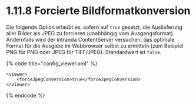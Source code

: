 # 1.11.8 Forcierte Bildformatkonversion

Die folgende Option erlaubt es, sofern auf `true` gesetzt, die Auslieferung aller Bilder als JPEG zu forcieren \(unabhängig vom Ausgangsformat\). Andernfalls wird der intranda ContentServer versuchen, das optimale Format für die Ausgabe im Webbrowser selbst zu ermitteln \(zum Beispiel PNG für PNG oder JPEG für TIFF/JPEG\). Standardwert ist `false`.

{% code title="config\_viewer.xml" %}
```markup
<viewer>
    <forceJpegConversion>true</forceJpegConversion>
</viewer>
```
{% endcode %}


